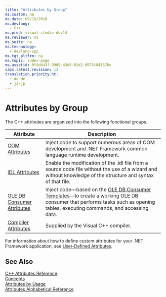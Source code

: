 ```yaml
---
title: "Attributes by Group"
ms.custom: na
ms.date: 09/19/2016
ms.devlang: 
  - C++
ms.prod: visual-studio-dev14
ms.reviewer: na
ms.suite: na
ms.technology: 
  - devlang-cpp
ms.tgt_pltfrm: na
ms.topic: index-page 
ms.assetid: 9f4dd43f-9909-43d6-91d2-05734643876e
caps.latest.revision: 13
translation.priority.ht: 
  - de-de
  - ja-jp
---
```

# Attributes by Group
The C++ attributes are organized into the following functional groups.  
  
|Attribute|Description|  
|---------------|-----------------|  
|[COM Attributes](../vs140/COM-Attributes.md)|Inject code to support numerous areas of COM development and .NET Framework common language runtime development.|  
|[IDL Attributes](../vs140/IDL-Attributes.md)|Enable the modification of the .idl file from a source code file without the use of a wizard and without knowledge of the structure and syntax of that file.|  
|[OLE DB Consumer Attributes](../vs140/OLE-DB-Consumer-Attributes.md)|Inject code—based on the [OLE DB Consumer Templates](../vs140/OLE-DB-Consumer-Templates-Reference.md)—to create a working OLE DB consumer that performs tasks such as opening tables, executing commands, and accessing data.|  
|[Compiler Attributes](../vs140/Compiler-Attributes.md)|Supplied by the Visual C++ compiler.|  
  
 For information about how to define custom attributes for your .NET Framework application, see [User-Defined Attributes](../Topic/User-Defined%20Attributes%20%20\(C++%20Component%20Extensions\).md).  
  
## See Also  
 [C++ Attributes Reference](../vs140/C---Attributes-Reference.md)   
 [Concepts](../vs140/Attributed-Programming-Concepts.md)   
 [Attributes by Usage](../vs140/Attributes-by-Usage.md)   
 [Attributes Alphabetical Reference](../vs140/Attributes-Alphabetical-Reference.md)